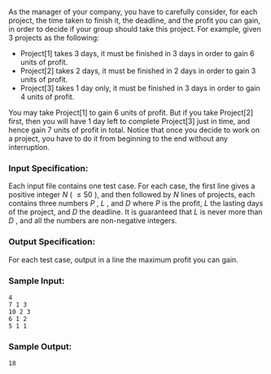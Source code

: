 <!-- Title
Business (35)
-->
As the manager of your company, you have to carefully consider, for each
project, the time taken to finish it, the deadline, and the profit you can
gain, in order to decide if your group should take this project. For example,
given 3 projects as the following:

  * Project[1] takes 3 days, it must be finished in 3 days in order to gain 6 units of profit.
  * Project[2] takes 2 days, it must be finished in 2 days in order to gain 3 units of profit.
  * Project[3] takes 1 day only, it must be finished in 3 days in order to gain 4 units of profit.

You may take Project[1] to gain 6 units of profit. But if you take Project[2]
first, then you will have 1 day left to complete Project[3] just in time, and
hence gain 7 units of profit in total. Notice that once you decide to work on
a project, you have to do it from beginning to the end without any
interruption.

### Input Specification:

Each input file contains one test case. For each case, the first line gives a
positive integer $N$ ( $\le 50$ ), and then followed by $N$ lines of projects,
each contains three numbers $P$ , $L$ , and $D$ where $P$ is the profit, $L$
the lasting days of the project, and $D$ the deadline. It is guaranteed that
$L$ is never more than $D$ , and all the numbers are non-negative integers.

### Output Specification:

For each test case, output in a line the maximum profit you can gain.

### Sample Input:

    
    
    4
    7 1 3
    10 2 3
    6 1 2
    5 1 1

### Sample Output:

    
    
    18

